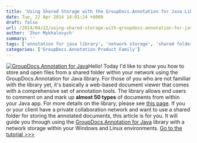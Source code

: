 ```yaml
---
title: 'Using Shared Storage with the GroupDocs.Annotation for Java Library in Windows and Linux Environments'
date: Tue, 22 Apr 2014 14:01:24 +0000
draft: false
url: /2014/04/22/using-shared-storage-with-groupdocs-annotation-for-java-library/
author: 'Ihor Mykhalevych'
summary: ''
tags: ['annotation for java library', 'network storage', 'shared folder', 'zArchive']
categories: ['GroupDocs.Annotation Product Family']
---
```


[![](https://blog.groupdocs.com/wp-content/uploads/sites/4/2014/04/GD_ANT_JavaIcon_1141.png "GroupDocs.Annotation for Java")](http://groupdocs.com/java/document-annotation-library)Hello! Today I'd like to show you how to store and open files from a shared folder within your network using the GroupDocs.Annotation for Java library. For those of you who are not familiar with the library yet, it's basically a web-based document viewer that comes with a comprehensive set of annotation tools. The library allows end users to comment on and mark up **almost 50 types** of documents from within your Java app. For more details on the library, please see [this page](http://groupdocs.com/java/document-annotation-library). If you or your client have a private collaboration network and want to use a shared folder for storing the annotated documents, this article is for you. It will guide you through using the [GroupDocs.Annotation for Java](http://groupdocs.com/java/document-annotation-library) library with a network storage within your Windows and Linux environments. [Go to the tutorial >>>](http://groupdocs.com/docs/display/annotationjava/How+to+Use+A+Network+Storage+with+The+GroupDocs.Annotation+for+Java+Library)





